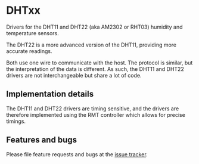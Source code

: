 # DHTxx

Drivers for the DHT11 and DHT22 (aka AM2302 or RHT03) humidity and temperature sensors.

The DHT22 is a more advanced version of the DHT11, providing more accurate readings.

Both use one wire to communicate with the host. The protocol is similar, but the interpretation of
the data is different. As such, the DHT11 and DHT22 drivers are not interchangeable but share a
lot of code.

## Implementation details

The DHT11 and DHT22 drivers are timing sensitive, and the drivers are therefore implemented using the RMT controller which allows for precise timings.

## Features and bugs

Please file feature requests and bugs at the [issue tracker][tracker].

[tracker]: https://github.com/toitware/toit-dhtxx/issues
